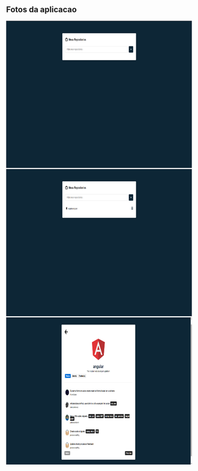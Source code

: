 ## Fotos da aplicacao

<img width="800" height="400" src="src/photoApplication/Projeto repos.png">
<img width="800" height="400" src="src/photoApplication/Projeto repos 2.png">
<img width="800" height="400" src="src/photoApplication/Projeto repos 3.png">
